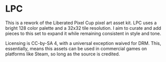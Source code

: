 # LPC
This is a rework of the Liberated Pixel Cup pixel art asset kit. LPC uses a bright 128 color palette and a 32x32 tile resolution. I aim to curate and add pieces to this set to expand it while remaining consistent in style and tone.

Licensing is CC-by-SA 4, with a universal exception waived for DRM. This, essentially, means this assets can be used in commercial games on platforms like Steam, so long as the source is credited.
